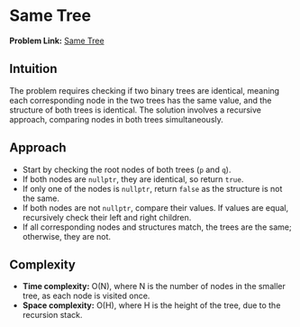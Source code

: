# Same Tree

**Problem Link:** [Same Tree](https://leetcode.com/problems/same-tree/description/)

## Intuition
The problem requires checking if two binary trees are identical, meaning each corresponding node in the two trees has the same value, and the structure of both trees is identical. The solution involves a recursive approach, comparing nodes in both trees simultaneously.

## Approach
- Start by checking the root nodes of both trees (`p` and `q`).
- If both nodes are `nullptr`, they are identical, so return `true`.
- If only one of the nodes is `nullptr`, return `false` as the structure is not the same.
- If both nodes are not `nullptr`, compare their values. If values are equal, recursively check their left and right children.
- If all corresponding nodes and structures match, the trees are the same; otherwise, they are not.

## Complexity
- **Time complexity:** O(N), where N is the number of nodes in the smaller tree, as each node is visited once.
- **Space complexity:** O(H), where H is the height of the tree, due to the recursion stack.
